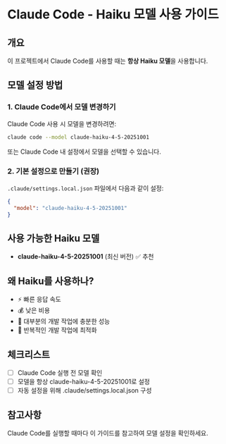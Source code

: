 # Claude Code - Haiku 모델 사용 가이드

## 개요
이 프로젝트에서 Claude Code를 사용할 때는 **항상 Haiku 모델**을 사용합니다.

## 모델 설정 방법

### 1. Claude Code에서 모델 변경하기
Claude Code 사용 시 모델을 변경하려면:

```bash
claude code --model claude-haiku-4-5-20251001
```

또는 Claude Code 내 설정에서 모델을 선택할 수 있습니다.

### 2. 기본 설정으로 만들기 (권장)
`.claude/settings.local.json` 파일에서 다음과 같이 설정:

```json
{
  "model": "claude-haiku-4-5-20251001"
}
```

## 사용 가능한 Haiku 모델
- **claude-haiku-4-5-20251001** (최신 버전) ✅ 추천

## 왜 Haiku를 사용하나?
- ⚡ 빠른 응답 속도
- 💰 낮은 비용
- 🎯 대부분의 개발 작업에 충분한 성능
- 🔄 반복적인 개발 작업에 최적화

## 체크리스트
- [ ] Claude Code 실행 전 모델 확인
- [ ] 모델을 항상 claude-haiku-4-5-20251001로 설정
- [ ] 자동 설정을 위해 .claude/settings.local.json 구성

## 참고사항
Claude Code를 실행할 때마다 이 가이드를 참고하여 모델 설정을 확인하세요.
